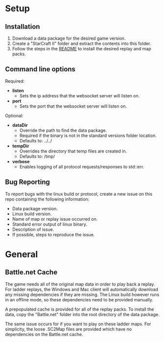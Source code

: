 # Setup

## Installation
1. Download a data package for the desired game version.
2. Create a "StarCraft II" folder and extract the contents into this folder.
3. Follow the steps in the [README](../README.md) to install the desired replay and map packs.

## Command line options

Required:
* **listen**
    * Sets the ip address that the websocket server will listen on.
* **port**
    * Sets the port that the websocket server will listen on.

Optional:
* **dataDir**
    * Override the path to find the data package.
    * Required if the binary is not in the standard versions folder location. 
    * Defaults to: ../../
* **tempDir**
    * Overrides the directory that temp files are created in.
    * Defaults to: /tmp/
* **verbose**
    * Enables logging of all protocol requests/responses to std::err.

## Bug Reporting

To report bugs with the linux build or protocol, create a new issue on this repo containing the following information:

* Data package version.
* Linux build version.
* Name of map or replay issue occurred on.
* Standard error output of linux binary.
* Description of issue.
* If possible, steps to reproduce the issue.

# General

## Battle.net Cache

The game needs all of the original map data in order to play back a replay.
For ladder replays, the Windows and Mac client will automatically download any missing dependencies if they are missing.
The Linux build however runs in an offline mode, so these dependencies need to be provided manually.

A prepopulated cache is provided for all of the replay packs.
To install the data, copy the "Battle.net" folder into the root directory of the data package.

The same issue occurs for if you want to play on these ladder maps.
For simplicity, the loose .SC2Map files are provided which have no dependencies on the Battle.net cache.
